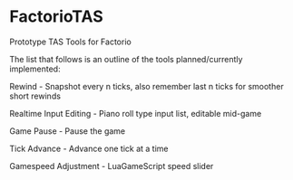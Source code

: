 # FactorioTAS
Prototype TAS Tools for Factorio


The list that follows is an outline of the tools planned/currently implemented:


Rewind - Snapshot every n ticks, also remember last n ticks for smoother short rewinds

Realtime Input Editing - Piano roll type input list, editable mid-game

Game Pause - Pause the game

Tick Advance - Advance one tick at a time

Gamespeed Adjustment - LuaGameScript speed slider

